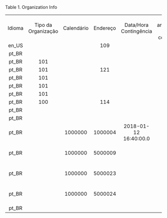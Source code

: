 <div id="d39140e1" class="table">

<div class="table-title">

Table 1. Organization
Info

</div>

<div class="table-contents">

|        |                     |            |          |                        |                                             |                                          |                       |                     |                 |                    |                               |                              |               |                   |                            |                 |                           |         |                             |     |        |            |                    |             |                            |                            |                          |              |                          |              |                     |             |         |                    |         |         |                 |                |                |                           |            |               |                           |                                |
| :----: | :-----------------: | :--------: | :------: | :--------------------: | :-----------------------------------------: | :--------------------------------------: | :-------------------: | :-----------------: | :-------------: | :----------------: | :---------------------------: | :--------------------------: | :-----------: | :---------------: | :------------------------: | :-------------: | :-----------------------: | :-----: | :-------------------------: | :-: | :----: | :--------: | :----------------: | :---------: | :------------------------: | :------------------------: | :----------------------: | :----------: | :----------------------: | :----------: | :-----------------: | :---------: | :-----: | :----------------: | :-----: | :-----: | :-------------: | :------------: | :------------: | :-----------------------: | :--------: | :-----------: | :-----------------------: | :----------------------------: |
| Idioma | Tipo da Organização | Calendário | Endereço | Data/Hora Contingência | Data do arquivamento dos atos constitutivos | Data de arquivamento do ato de conversão | Indicador de Entidade | Forma de Tributação | Indicador da IE | Proc. emissão NF-e | Regime Especial de Tributação | Alíquota do Simples Nacional | Tabela Anexos | Cod. Regime Trib. | Justificativa Contingência | Nome do Contato | Armazém de Entrega Direta | D-U-N-S |     Endereço de e-mail      | Fax |  CCM   |    CNAE    |        CNPJ        | Contato NFe | Certificado da Organização | Certificado de Transmissão |         Fantasia         |      IE      |     Pessoa Jurídica      | Ambiente NFe | Tipo de Emissão NFe |    NIRE     | Suframa | Imposto Brasileiro |  Logo   | Armazém | Organização Pai |      Fone      |    2º Fone     | Rodapé do Recebimento Msg | Supervisor | ID de Imposto | Banco para transferências | Livro Caixa para transferência |
| en\_US |                     |            |   109    |                        |                                             |                                          |           0           |                     |                 |                    |                               |                              |               |                   |                            |                 |                           |    0    |                             |     |        |            |                    |             |                            |                            |                          |              |                          |              |          1          |             |         |                    |         |         |                 |                |                |                           |            |       0       |                           |                                |
| pt\_BR |                     |            |          |                        |                                             |                                          |           0           |                     |                 |                    |                               |                              |               |                   |                            |                 |                           |    ?    |                             |     |        |            |                    |             |                            |                            |                          |              |                          |              |          1          |             |         |                    |         |         |                 |                |                |                           |            |       ?       |                           |                                |
| pt\_BR |         101         |            |          |                        |                                             |                                          |           0           |                     |                 |                    |                               |                              |               |                   |                            |                 |                           |    ?    |                             |     |        |            |                    |             |                            |                            |                          |              |                          |              |          1          |             |         |                    |         |  50005  |                 |                |                |                           |            |       ?       |                           |                                |
| pt\_BR |         101         |            |   121    |                        |                                             |                                          |           0           |                     |                 |                    |                               |                              |               |                   |                            |                 |                           |    ?    |                             |     |        |            |                    |             |                            |                            |                          |              |                          |              |          1          |             |         |                    |         |   104   |       11        |                |                |                           |    102     |       ?       |                           |                                |
| pt\_BR |         101         |            |          |                        |                                             |                                          |           0           |                     |                 |                    |                               |                              |               |                   |                            |                 |                           |    ?    |                             |     |        |            |                    |             |                            |                            |                          |              |                          |              |          1          |             |         |                    |         |  50003  |                 |                |                |                           |            |       ?       |                           |                                |
| pt\_BR |         101         |            |          |                        |                                             |                                          |           0           |                     |                 |                    |                               |                              |               |                   |                            |                 |                           |    ?    |                             |     |        |            |                    |             |                            |                            |                          |              |                          |              |          1          |             |         |                    |         |  50004  |                 |                |                |                           |            |       ?       |                           |                                |
| pt\_BR |         101         |            |          |                        |                                             |                                          |           0           |                     |                 |                    |                               |                              |               |                   |                            |                 |                           |    ?    |                             |     |        |            |                    |             |                            |                            |                          |              |                          |              |          1          |             |         |                    |         |  50006  |                 |                |                |                           |            |       ?       |                           |                                |
| pt\_BR |         100         |            |   114    |                        |                                             |                                          |           0           |                     |                 |                    |                               |                              |               |                   |                            |                 |                           |   ??    |                             |     |        |            |                    |             |                            |                            |                          |              |                          |              |          1          |             |         |                    |         |   103   |                 |                |                |                           |    101     |       ?       |                           |                                |
| pt\_BR |                     |            |          |                        |                                             |                                          |           0           |                     |                 |                    |                               |                              |               |                   |                            |                 |                           |    ?    |                             |     |        |            |                    |             |                            |                            |                          |              |                          |              |          1          |             |         |                    |         |  50001  |                 |                |                |                           |            |       ?       |                           |                                |
| pt\_BR |                     |            |          |                        |                                             |                                          |           0           |                     |                 |                    |                               |                              |               |                   |                            |                 |                           |    ?    |                             |     |        |            |                    |             |                            |                            |                          |              |                          |              |          1          |             |         |                    |         |  50002  |                 |                |                |                           |            |       ?       |                           |                                |
| pt\_BR |                     |  1000000   | 1000004  | 2018-01-12 16:40:00.0  |                                             |                                          |           0           |          1          |        1        |         0          |                               |              3               |               |         3         |      BOI NA INTERNET       |     Xirome      |                           |    ?    |                             |     | 17464  | 1081-3/02  | 13.823.508/0001-31 |   1000022   |          5000000           |          5000001           |    Mundo do Café S/A     | 415092169117 |    Mundo do Café S/A     |      2       |          1          |             |         |                    | 1503521 | 1000002 |                 |  19 3554-4100  |  11 3522-3038  |                           |            |       ?       |                           |                                |
| pt\_BR |                     |  1000000   | 5000009  |                        |                                             |                                          |           0           |          1          |        1        |         0          |                               |                              |               |         3         |                            |                 |                           |    ?    | suporte01@devcoffee.com.br  |     | 23215  | 22.29-3-02 | 80.391.956/0001-09 |   1000000   |          5000002           |          5000003           | MGS Plasticos Engenharia |  1370050186  | MGS Plasticos Engenharia |      2       |          1          | 41201979652 |         |                    |         |         |                 | (41) 5555-5555 | (41) 5555-5556 |                           |  1000000   |       ?       |                           |                                |
| pt\_BR |                     |  1000000   | 5000023  |                        |                                             |                                          |           0           |          3          |        1        |         0          |                               |             3.95             |               |         3         |                            |                 |                           |    ?    |                             |     | 000000 |  4686902   | 08.836.461/0001-00 |   1000022   |          5000006           |          5000001           |        Filial SC         |  255403879   |        Filial SC         |      2       |          1          |             |         |                    |         | 5000010 |                 | (19) 3555-2618 | (19) 3555-2618 |                           |            |       ?       |                           |                                |
| pt\_BR |                     |  1000000   | 5000024  |                        |                                             |                                          |           0           |          1          |        1        |         0          |                               |             8.28             |    Anexo1     |         1         |                            |                 |                           |    ?    | analista04@devcoffee.com.br |     | 24654  | 22.29-3-02 | 79.961.116/0001-47 |   1000022   |          5000007           |          5000003           |        Filial PR         |  9010712928  |        Filial PR         |      2       |          1          | 41201825442 |         |                    | 1503700 | 5000007 |                 | (19) 3555-2618 | (19) 3555-2618 |                           |            |       ?       |                           |                                |
| pt\_BR |                     |            |          |                        |                                             |                                          |           0           |                     |                 |                    |                               |                              |               |                   |                            |                 |                           |    ?    |                             |     |        |            |                    |             |                            |                            |                          |              |                          |      2       |          1          |             |         |                    |         |         |                 |                |                |                           |            |       ?       |                           |                                |

</div>

</div>
